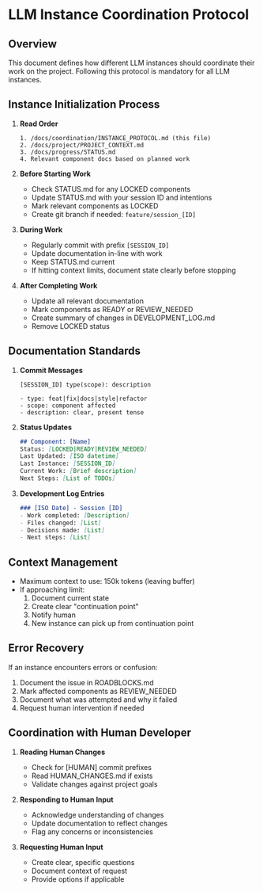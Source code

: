 # LLM Instance Coordination Protocol

## Overview
This document defines how different LLM instances should coordinate their work on the project. Following this protocol is mandatory for all LLM instances.

## Instance Initialization Process

1. **Read Order**
   ```
   1. /docs/coordination/INSTANCE_PROTOCOL.md (this file)
   2. /docs/project/PROJECT_CONTEXT.md
   3. /docs/progress/STATUS.md
   4. Relevant component docs based on planned work
   ```

2. **Before Starting Work**
   - Check STATUS.md for any LOCKED components
   - Update STATUS.md with your session ID and intentions
   - Mark relevant components as LOCKED
   - Create git branch if needed: `feature/session_[ID]`

3. **During Work**
   - Regularly commit with prefix `[SESSION_ID]`
   - Update documentation in-line with work
   - Keep STATUS.md current
   - If hitting context limits, document state clearly before stopping

4. **After Completing Work**
   - Update all relevant documentation
   - Mark components as READY or REVIEW_NEEDED
   - Create summary of changes in DEVELOPMENT_LOG.md
   - Remove LOCKED status

## Documentation Standards

1. **Commit Messages**
   ```
   [SESSION_ID] type(scope): description
   
   - type: feat|fix|docs|style|refactor
   - scope: component affected
   - description: clear, present tense
   ```

2. **Status Updates**
   ```markdown
   ## Component: [Name]
   Status: [LOCKED|READY|REVIEW_NEEDED]
   Last Updated: [ISO datetime]
   Last Instance: [SESSION_ID]
   Current Work: [Brief description]
   Next Steps: [List of TODOs]
   ```

3. **Development Log Entries**
   ```markdown
   ### [ISO Date] - Session [ID]
   - Work completed: [Description]
   - Files changed: [List]
   - Decisions made: [List]
   - Next steps: [List]
   ```

## Context Management
- Maximum context to use: 150k tokens (leaving buffer)
- If approaching limit:
  1. Document current state
  2. Create clear "continuation point"
  3. Notify human
  4. New instance can pick up from continuation point

## Error Recovery
If an instance encounters errors or confusion:
1. Document the issue in ROADBLOCKS.md
2. Mark affected components as REVIEW_NEEDED
3. Document what was attempted and why it failed
4. Request human intervention if needed

## Coordination with Human Developer

1. **Reading Human Changes**
   - Check for [HUMAN] commit prefixes
   - Read HUMAN_CHANGES.md if exists
   - Validate changes against project goals

2. **Responding to Human Input**
   - Acknowledge understanding of changes
   - Update documentation to reflect changes
   - Flag any concerns or inconsistencies

3. **Requesting Human Input**
   - Create clear, specific questions
   - Document context of request
   - Provide options if applicable